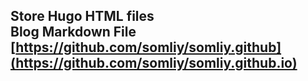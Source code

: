 ## Store Hugo HTML files <br> Blog Markdown File [https://github.com/somliy/somliy.github](https://github.com/somliy/somliy.github.io)
